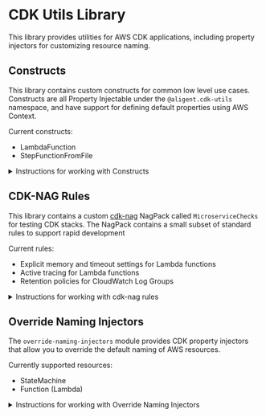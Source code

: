 # CDK Utils Library

This library provides utilities for AWS CDK applications, including property injectors for customizing resource naming.

## Constructs

This library contains custom constructs for common low level use cases. Constructs are all Property Injectable under the `@aligent.cdk-utils` namespace, and have support for defining default properties using AWS Context.

Current constructs:

- LambdaFunction
- StepFunctionFromFile

<details>

<summary>Instructions for working with Constructs</summary>

### Using the Constructs

The constructs in this library are decorated with `@propertyInjectable`, making them compatible with CDK's property injection system. They also support context-based default configuration.

#### LambdaFunction

Extends `NodejsFunction` with support for automatic aliasing

```typescript
import { LambdaFunction } from '@libs/cdk-utils/infra';
import { Duration } from 'aws-cdk-lib';
import { Runtime, Tracing } from 'aws-cdk-lib/aws-lambda';

// Basic usage
new LambdaFunction(this, 'MyFunction', {
  entry: 'src/lambda/handler.ts',
});
```

#### StepFunctionFromFile

A Step Function construct that loads its definition from a YAML or JSON file.

```typescript
import { StepFunctionFromFile } from '@libs/cdk-utils/infra';

// Basic usage
new StepFunctionFromFile(this, 'MyStateMachine', {
  filepath: 'src/step-functions/workflow.yml',
});
```

### Preparing Context Objects with Type Safety

Context allows you to define default properties that apply to all instances of a construct. Each construct provides a static `defineContext` method for type-safe context creation.

```typescript
// In applications/core/lib/application-context.ts
import { LambdaFunction, StepFunctionFromFile } from '@libs/cdk-utils/infra';
import { Duration } from 'aws-cdk-lib';
import { Runtime, Tracing } from 'aws-cdk-lib/aws-lambda';

export const APPLICATION_CONTEXT = {
  // Define defaults for all Lambda functions
  ...LambdaFunction.defineContext({
    timeout: Duration.seconds(6),
    memorySize: 192,
    runtime: Runtime.NODEJS_22_X,
    tracing: Tracing.ACTIVE,
    environment: {
      NODE_OPTIONS: '--enable-source-maps',
    },
    bundling: {
      sourceMap: true,
    },
    alias: 'LATEST',
  }),

  // Define defaults for all Step Functions
  ...StepFunctionFromFile.defineContext({
    tracingEnabled: true,
    alias: 'LATEST',
  }),

  // Add other application-wide context
  configFileName: 'app-config.json',
  clientName: 'my-org',
} as const;
```

**Note**: The `defineContext` method uses `Omit<>` to exclude required instance-specific properties (like `entry` for Lambda or `filepath` for Step Functions) from the context type, ensuring type safety.

### Injecting Context in an App

Context is injected at the App level and automatically flows down to all constructs.

```typescript
// In applications/core/bin/main.ts
import { App } from 'aws-cdk-lib';
import { APPLICATION_CONTEXT } from '../lib/application-context';

const app = new App({
  context: APPLICATION_CONTEXT,
});

// Now all LambdaFunction and StepFunctionFromFile constructs
// will automatically use the default values from context
```

### How Context Merging Works

When a construct is instantiated:

1. It retrieves default values from context using `scope.node.tryGetContext(CONTEXT_KEY)`
2. Instance-specific props are merged with defaults
3. Instance props take precedence over context defaults

```typescript
// This Lambda will use:
// - memorySize: 512 (overrides context default of 192)
// - timeout: 6 seconds (from context)
// - runtime: NODEJS_22_X (from context)
// - All other context defaults
new LambdaFunction(this, 'SpecialFunction', {
  entry: 'src/lambda/special.ts',
  memorySize: 512, // Override context default
});
```

### Property Injection Namespace

All constructs are injectable under the `@aligent.cdk-utils` namespace. This means property injectors can target them specifically:

```typescript
// Custom property injector for LambdaFunction
class MyLambdaInjector implements IPropertyInjector {
  readonly constructUniqueId = '@aligent.cdk-utils.LambdaFunction';

  inject(props: any, context: InjectionContext) {
    // Modify props here
    return props;
  }
}
```

</details>

## CDK-NAG Rules

This library contains a custom [cdk-nag](https://github.com/cdklabs/cdk-nag) NagPack called `MicroserviceChecks` for testing CDK stacks. The NagPack contains a small subset of standard rules to support rapid development

Current rules:

- Explicit memory and timeout settings for Lambda functions
- Active tracing for Lambda functions
- Retention policies for CloudWatch Log Groups

<details>

<summary>Instructions for working with cdk-nag rules</summary>

### Using MicroserviceChecks in Tests

The `MicroserviceChecks` NagPack validates your CDK stacks against microservice best practices. It's designed to be used in your CDK test files to ensure compliance before deployment.

#### Basic Usage

```typescript
import { App, Stack } from 'aws-cdk-lib';
import { Aspects } from 'aws-cdk-lib';
import { Annotations, Match } from 'aws-cdk-lib/assertions';
import { MicroserviceChecks } from '@libs/cdk-utils/infra';

describe('MyStack', () => {
  it('complies with microservice checks', () => {
    const app = new App();
    const stack = new Stack(app, 'TestStack');

    // ... create your stack resources ...

    // Apply the MicroserviceChecks
    Aspects.of(stack).add(new MicroserviceChecks());

    // Check for any errors
    const errors = Annotations.fromStack(stack).findError(
      '*',
      Match.stringLikeRegexp('Microservices.*')
    );

    expect(errors).toHaveLength(0);
  });
});
```

#### Handling Violations

When a rule is violated, you'll see an error like:

```
Microservices-L1: Lambda function 'MyFunction' must have memory size explicitly configured
```

Violations can be fixed on individual resources like below, but it is recommended to set defaults throughout the entire application using AWS Context or custom constructs

```typescript
// ❌ Bad - Uses default memory
new Function(this, 'MyFunction', {
  runtime: Runtime.NODEJS_22_X,
  handler: 'index.handler',
  code: Code.fromInline('...'),
});

// ✅ Good - Explicit configuration
new Function(this, 'MyFunction', {
  runtime: Runtime.NODEJS_22_X,
  handler: 'index.handler',
  code: Code.fromInline('...'),
  memorySize: 256,
  timeout: Duration.seconds(30),
  tracing: Tracing.ACTIVE,
});
```

#### Suppressing Rules

If you need to suppress a specific rule for a valid reason:

```typescript
import { NagSuppressions } from 'cdk-nag';

// Suppress for a specific resource
NagSuppressions.addResourceSuppressions(myFunction, [
  {
    id: 'Microservices-L1',
    reason: 'This function requires default memory for testing purposes',
  },
]);

// Suppress by path
NagSuppressions.addResourceSuppressionsByPath(stack, '/MyStack/MyFunction', [
  {
    id: 'Microservices-L1',
    reason: 'Documented exception for this resource',
  },
]);
```

#### Integration with CI/CD

```typescript
// In your CDK test file
describe('Infrastructure Compliance', () => {
  let app: App;
  let stack: Stack;

  beforeEach(() => {
    app = new App();
    stack = new MyApplicationStack(app, 'TestStack');
    Aspects.of(stack).add(new MicroserviceChecks());
  });

  test('No microservice check violations', () => {
    // This will fail the test if any violations are found
    const errors = Annotations.fromStack(stack).findError(
      '*',
      Match.stringLikeRegexp('Microservices.*')
    );

    if (errors.length > 0) {
      console.error('Microservice check violations:', errors);
    }

    expect(errors).toHaveLength(0);
  });
});
```

#### Custom Rule Configuration

While the current implementation uses standard rules, you can extend the MicroserviceChecks class:

```typescript
import { MicroserviceChecks } from '@libs/cdk-utils/infra';

class CustomMicroserviceChecks extends MicroserviceChecks {
  constructor() {
    super();
    // Add custom rules or modify existing ones
  }
}
```

</details>

## Override Naming Injectors

The `override-naming-injectors` module provides CDK property injectors that allow you to override the default naming of AWS resources.

Currently supported resources:

- StateMachine
- Function (Lambda)

<details>

<summary>Instructions for working with Override Naming Injectors</summary>

### Features

- Property injection-based approach for clean, non-intrusive naming overrides
- Support for Lambda Functions and Step Functions
- Flexible naming through custom formatting functions
- Works with CDK's native property injection system

### Available Injectors

#### OverrideFunctionNameInjector

Overrides the `functionName` property of Lambda functions using a custom formatting function.

```typescript
import { OverrideFunctionNameInjector } from '@cdk-utils/lib/injectors/override-naming-injectors';
import { App } from 'aws-cdk-lib';

const app = new App();

// Define your naming format
const formatName = (id: string) => `my-prefix-${id}-suffix`;

// Add the injector to the app
app.addPropertyInjector(new OverrideFunctionNameInjector(formatName));
```

#### OverrideStateMachineNameInjector

Overrides the `stateMachineName` property of Step Functions state machines using a custom formatting function.

```typescript
import { OverrideStateMachineNameInjector } from '@cdk-utils/lib/injectors/override-naming-injectors';
import { App } from 'aws-cdk-lib';

const app = new App();

// Define your naming format
const formatName = (id: string) => `workflow-${id}`;

// Add the injector to the app
app.addPropertyInjector(new OverrideStateMachineNameInjector(formatName));
```

### Usage Examples

#### Basic Usage with Both Injectors

```typescript
import { App, Stack } from 'aws-cdk-lib';
import { Function, Runtime, Code } from 'aws-cdk-lib/aws-lambda';
import { StateMachine, Pass } from 'aws-cdk-lib/aws-stepfunctions';
import {
  OverrideFunctionNameInjector,
  OverrideStateMachineNameInjector,
} from '@libs/cdk-utils/infra';

const app = new App();

// Create a naming format that includes service and stage
const serviceId = 'my-service';
const stage = 'dev';
const formatName = (id: string) => `${serviceId}-${stage}-${id}`;

// Add both injectors
app.addPropertyInjector(new OverrideFunctionNameInjector(formatName));
app.addPropertyInjector(new OverrideStateMachineNameInjector(formatName));

const stack = new Stack(app, 'MyStack');

// This Lambda will be named "my-service-dev-processor"
new Function(stack, 'processor', {
  runtime: Runtime.NODEJS_22_X,
  handler: 'index.handler',
  code: Code.fromInline('exports.handler = async () => {}'),
});

// This State Machine will be named "my-service-dev-workflow"
new StateMachine(stack, 'workflow', {
  definition: new Pass(stack, 'PassState'),
});
```

### Important Notes

1. **Resource Replacement**: Changing resource names after deployment will cause CloudFormation to replace the resources. Only use this during initial deployment or when resource replacement is acceptable.

2. **Name Constraints**: Ensure your formatting function produces valid names according to AWS service limits:
   - Lambda function names: 1-64 characters, alphanumeric and hyphens
   - Step Function names: 1-80 characters, alphanumeric, hyphens, and underscores

3. **Injection Order**: Only one property injector can be applied to each resource in CDK. If multiple injectors modify the same property, the last one wins.

4. **Scope**: Injectors added to the app apply to all stacks and constructs within that app.

### Migration from Serverless Framework

When migrating from Serverless Framework to CDK, you can use these injectors to maintain existing resource names:

```typescript
// Match Serverless naming: ${self:service}-${self:provider.stage}-${functionName}
const service = 'my-service';
const stage = 'prod';
const formatName = (id: string) => `${service}-${stage}-${id}`;

app.addPropertyInjector(new OverrideFunctionNameInjector(formatName));
```

### Supporting more resource types

To create injectors for other resource types, follow the same pattern:

```typescript
import { IPropertyInjector, InjectionContext } from 'aws-cdk-lib';
import { Bucket, BucketProps } from 'aws-cdk-lib/aws-s3';

export class OverrideBucketNameInjector implements IPropertyInjector {
  public readonly constructUniqueId = Bucket.PROPERTY_INJECTION_ID;

  constructor(private readonly formatName: (id: string) => string) {}

  public inject(originalProps: BucketProps, context: InjectionContext) {
    return {
      ...originalProps,
      bucketName: this.formatName(context.id),
    };
  }
}
```

</details>
